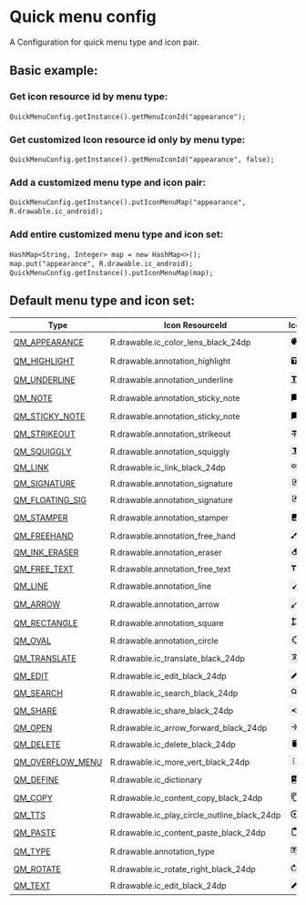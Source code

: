 # Quick menu config

A Configuration for quick menu type and icon pair.

## Basic example:
### Get icon resource id by menu type:
```
QuickMenuConfig.getInstance().getMenuIconId("appearance");
```
### Get customized Icon resource id only by menu type:
```
QuickMenuConfig.getInstance().getMenuIconId("appearance", false);
```
### Add a customized menu type and icon pair:
```
QuickMenuConfig.getInstance().putIconMenuMap("appearance", R.drawable.ic_android);
```
### Add entire customized menu type and icon set:
```
HashMap<String, Integer> map = new HashMap<>();
map.put("appearance", R.drawable.ic_android);
QuickMenuConfig.getInstance().putIconMenuMap(map);
```

## Default menu type and icon set:
| Type                      | Icon ResourceId                              | Icon                                             |
|---------------------------|----------------------------------------------|--------------------------------------------------|
| [QM_APPEARANCE]()    | R.drawable.ic_color_lens_black_24dp          | ![](./img/ic_color_lens_black_24dp.PNG)          |
| [QM_HIGHLIGHT]()     | R.drawable.annotation_highlight              | ![](./img/annotation_highlight.png)              |
| [QM_UNDERLINE]()     | R.drawable.annotation_underline              | ![](./img/annotation_underline.png)              |
| [QM_NOTE]()          | R.drawable.annotation_sticky_note            | ![](./img/annotation_sticky_note.PNG)            |
| [QM_STICKY_NOTE]()   | R.drawable.annotation_sticky_note            | ![](./img/annotation_sticky_note.PNG)            |
| [QM_STRIKEOUT]()     | R.drawable.annotation_strikeout              | ![](./img/annotation_strikeout.PNG)              |
| [QM_SQUIGGLY]()      | R.drawable.annotation_squiggly               | ![](./img/annotation_squiggly.PNG)               |
| [QM_LINK]()          | R.drawable.ic_link_black_24dp                | ![](./img/ic_link_black_24dp.PNG)                |
| [QM_SIGNATURE]()     | R.drawable.annotation_signature              | ![](./img/annotation_signature.PNG)              |
| [QM_FLOATING_SIG]()  | R.drawable.annotation_signature              | ![](./img/annotation_signature.PNG)              |
| [QM_STAMPER]()       | R.drawable.annotation_stamper                | ![](./img/annotation_stamper.PNG)                |
| [QM_FREEHAND]()      | R.drawable.annotation_free_hand              | ![](./img/annotation_free_hand.png)              |
| [QM_INK_ERASER]()    | R.drawable.annotation_eraser                 | ![](./img/annotation_eraser.PNG)                 |
| [QM_FREE_TEXT]()     | R.drawable.annotation_free_text              | ![](./img/annotation_free_text.PNG)              |
| [QM_LINE]()          | R.drawable.annotation_line                   | ![](./img/annotation_line.PNG)                   |
| [QM_ARROW]()         | R.drawable.annotation_arrow                  | ![](./img/annotation_arrow.PNG)                  |
| [QM_RECTANGLE]()     | R.drawable.annotation_square                 | ![](./img/annotation_square.PNG)                 |
| [QM_OVAL]()          | R.drawable.annotation_circle                 | ![](./img/annotation_circle.PNG)                 |
| [QM_TRANSLATE]()     | R.drawable.ic_translate_black_24dp           | ![](./img/ic_translate_black_24dp.PNG)           |
| [QM_EDIT]()          | R.drawable.ic_edit_black_24dp                | ![](./img/ic_edit_black_24dp.PNG)                |
| [QM_SEARCH]()        | R.drawable.ic_search_black_24dp              | ![](./img/ic_search_black_24dp.PNG)              |
| [QM_SHARE]()         | R.drawable.ic_share_black_24dp               | ![](./img/ic_share_black_24dp.PNG)               |
| [QM_OPEN]()          | R.drawable.ic_arrow_forward_black_24dp       | ![](./img/ic_arrow_forward_black_24dp.PNG)       |
| [QM_DELETE]()        | R.drawable.ic_delete_black_24dp              | ![](./img/ic_delete_black_24dp.PNG)              |
| [QM_OVERFLOW_MENU]() | R.drawable.ic_more_vert_black_24dp           | ![](./img/ic_more_vert_black_24dp.PNG)           |
| [QM_DEFINE]()        | R.drawable.ic_dictionary                     | ![](./img/ic_dictionary.PNG)                     |
| [QM_COPY]()          | R.drawable.ic_content_copy_black_24dp        | ![](./img/ic_content_copy_black_24dp.PNG)        |
| [QM_TTS]()           | R.drawable.ic_play_circle_outline_black_24dp | ![](./img/ic_play_circle_outline_black_24dp.PNG) |
| [QM_PASTE]()         | R.drawable.ic_content_paste_black_24dp       | ![](./img/ic_content_paste_black_24dp.PNG)       |
| [QM_TYPE]()          | R.drawable.annotation_type                   | ![](./img/annotation_type.PNG)                   |
| [QM_ROTATE]()   | R.drawable.ic_rotate_right_black_24dp        | ![](./img/ic_rotate_right_black_24dp.PNG)        |
| [QM_TEXT]()     | R.drawable.ic_edit_black_24dp                | ![](./img/ic_edit_black_24dp.PNG)                |
